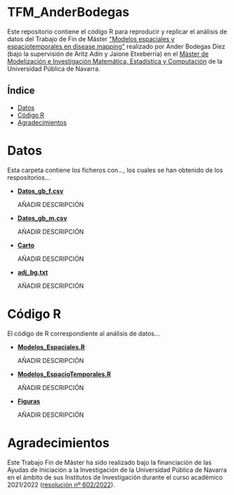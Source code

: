 # TFM_AnderBodegas
Este repositorio contiene el código R para reproducir y replicar el análisis de datos del Trabajo de Fin de Máster ["Modelos espaciales y espaciotemporales en disease mapping"](https://github.com/spatialstatisticsupna/TFM_AnderBodegas/blob/main/TFM_AnderBodegas.pdf) realizado por Ander Bodegas Díez (bajo la supervisión de Aritz Adin y Jaione Etxeberria) en el [Máster de Modelización e Investigación Matemática, Estadística y Computación](https://www.unavarra.es/sites/masteres/ciencias/modelizacion-invest-matematica/presentacion.html) de la Universidad Pública de Navarra.


## Índice

- [Datos](#Datos)
- [Código R](#Código-r)
- [Agradecimientos](#Agradecimientos)


# Datos

Esta carpeta contiene los ficheros con..., los cuales se han obtenido de los respositorios...

- [**Datos_gb_f.csv**](https://github.com/spatialstatisticsupna/TFM_AnderBodegas/blob/main/Datos/Datos_gb_f.csv)

  AÑADIR DESCRIPCIÓN
  
- [**Datos_gb_m.csv**](https://github.com/spatialstatisticsupna/TFM_AnderBodegas/blob/main/Datos/Datos_gb_m.csv)

  AÑADIR DESCRIPCIÓN
  
- [**Carto**](https://github.com/spatialstatisticsupna/TFM_AnderBodegas/blob/main/Datos/Carto/)

  AÑADIR DESCRIPCIÓN
  
- [**adj_bg.txt**](https://github.com/spatialstatisticsupna/TFM_AnderBodegas/blob/main/Datos/Carto/adj_gb.txt)

  AÑADIR DESCRIPCIÓN



# Código R
El código de R correspondiente al análisis de datos...

- [**Modelos_Espaciales.R**](https://github.com/spatialstatisticsupna/TFM_AnderBodegas/blob/main/R/Modelos_Espaciales.R)

  AÑADIR DESCRIPCIÓN

- [**Modelos_EspacioTemporales.R**](https://github.com/spatialstatisticsupna/TFM_AnderBodegas/blob/main/R/Modelos_EspacioTemporales.R)

  AÑADIR DESCRIPCIÓN
  
- [**Figuras**](https://github.com/spatialstatisticsupna/TFM_AnderBodegas/blob/main/R/Figuras)

  AÑADIR DESCRIPCIÓN

  
# Agradecimientos
Este Trabajo Fin de Máster ha sido realizado bajo la financiación de las Ayudas de Iniciación a la Investigación de la Universidad Pública de Navarra en el ámbito de sus Institutos de Investigación durante el curso académico 2021/2022 ([resolución nº 602/2022](https://www2.unavarra.es/gesadj/centroJeronimoAyanz/JDA22Res.%20602%20TFM_INSTITUTOS.pdf)).
